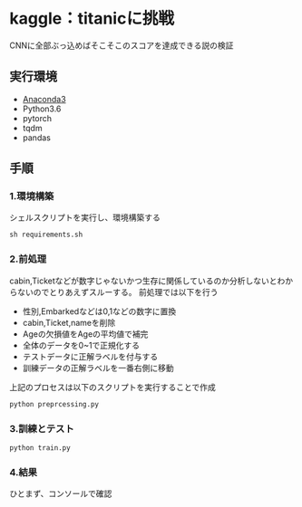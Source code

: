 # kaggle：titanicに挑戦
CNNに全部ぶっ込めばそこそこのスコアを達成できる説の検証

## 実行環境
- [Anaconda3](https://www.anaconda.com/distribution/)
- Python3.6
- pytorch
- tqdm
- pandas

## 手順
### 1.環境構築
シェルスクリプトを実行し、環境構築する

`sh requirements.sh`

### 2.前処理
cabin,Ticketなどが数字じゃないかつ生存に関係しているのか分析しないとわからないのでとりあえずスルーする。
前処理では以下を行う
- 性別,Embarkedなどは0,1などの数字に置換
- cabin,Ticket,nameを削除
- Ageの欠損値をAgeの平均値で補完
- 全体のデータを0~1で正規化する 
- テストデータに正解ラベルを付与する
- 訓練データの正解ラベルを一番右側に移動

上記のプロセスは以下のスクリプトを実行することで作成

`python preprcessing.py`

### 3.訓練とテスト
`python train.py`

### 4.結果
 ひとまず、コンソールで確認

